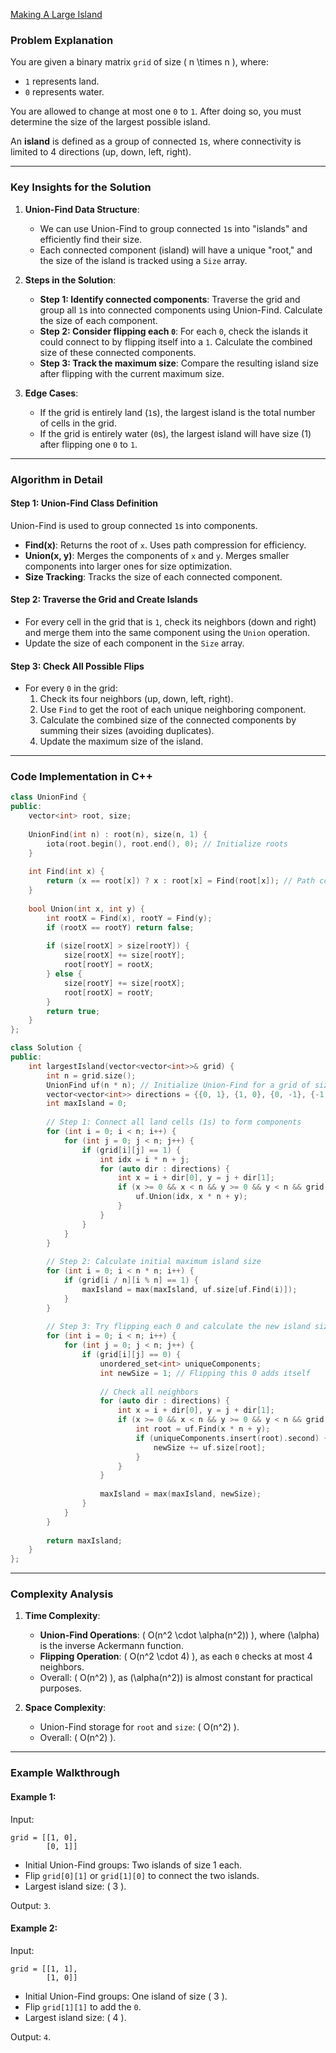 [Making A Large Island](https://leetcode.com/problems/making-a-large-island/description/?envType=daily-question&envId=2025-01-31)


### Problem Explanation

You are given a binary matrix `grid` of size \( n \times n \), where:
- `1` represents land.
- `0` represents water.

You are allowed to change at most one `0` to `1`. After doing so, you must determine the size of the largest possible island. 

An **island** is defined as a group of connected `1`s, where connectivity is limited to 4 directions (up, down, left, right).

---

### Key Insights for the Solution
1. **Union-Find Data Structure**:
   - We can use Union-Find to group connected `1`s into "islands" and efficiently find their size.
   - Each connected component (island) will have a unique "root," and the size of the island is tracked using a `Size` array.

2. **Steps in the Solution**:
   - **Step 1: Identify connected components**:
     Traverse the grid and group all `1`s into connected components using Union-Find. Calculate the size of each component.
   - **Step 2: Consider flipping each `0`**:
     For each `0`, check the islands it could connect to by flipping itself into a `1`. Calculate the combined size of these connected components.
   - **Step 3: Track the maximum size**:
     Compare the resulting island size after flipping with the current maximum size.

3. **Edge Cases**:
   - If the grid is entirely land (`1`s), the largest island is the total number of cells in the grid.
   - If the grid is entirely water (`0`s), the largest island will have size \(1\) after flipping one `0` to `1`.

---

### Algorithm in Detail

#### Step 1: Union-Find Class Definition
Union-Find is used to group connected `1`s into components.

- **Find(x)**: Returns the root of `x`. Uses path compression for efficiency.
- **Union(x, y)**: Merges the components of `x` and `y`. Merges smaller components into larger ones for size optimization.
- **Size Tracking**: Tracks the size of each connected component.

#### Step 2: Traverse the Grid and Create Islands
- For every cell in the grid that is `1`, check its neighbors (down and right) and merge them into the same component using the `Union` operation.
- Update the size of each component in the `Size` array.

#### Step 3: Check All Possible Flips
- For every `0` in the grid:
  1. Check its four neighbors (up, down, left, right).
  2. Use `Find` to get the root of each unique neighboring component.
  3. Calculate the combined size of the connected components by summing their sizes (avoiding duplicates).
  4. Update the maximum size of the island.

---

### Code Implementation in C++

```cpp
class UnionFind {
public:
    vector<int> root, size;
    
    UnionFind(int n) : root(n), size(n, 1) {
        iota(root.begin(), root.end(), 0); // Initialize roots
    }
    
    int Find(int x) {
        return (x == root[x]) ? x : root[x] = Find(root[x]); // Path compression
    }
    
    bool Union(int x, int y) {
        int rootX = Find(x), rootY = Find(y);
        if (rootX == rootY) return false;
        
        if (size[rootX] > size[rootY]) {
            size[rootX] += size[rootY];
            root[rootY] = rootX;
        } else {
            size[rootY] += size[rootX];
            root[rootX] = rootY;
        }
        return true;
    }
};

class Solution {
public:
    int largestIsland(vector<vector<int>>& grid) {
        int n = grid.size();
        UnionFind uf(n * n); // Initialize Union-Find for a grid of size n * n
        vector<vector<int>> directions = {{0, 1}, {1, 0}, {0, -1}, {-1, 0}};
        int maxIsland = 0;
        
        // Step 1: Connect all land cells (1s) to form components
        for (int i = 0; i < n; i++) {
            for (int j = 0; j < n; j++) {
                if (grid[i][j] == 1) {
                    int idx = i * n + j;
                    for (auto dir : directions) {
                        int x = i + dir[0], y = j + dir[1];
                        if (x >= 0 && x < n && y >= 0 && y < n && grid[x][y] == 1) {
                            uf.Union(idx, x * n + y);
                        }
                    }
                }
            }
        }
        
        // Step 2: Calculate initial maximum island size
        for (int i = 0; i < n * n; i++) {
            if (grid[i / n][i % n] == 1) {
                maxIsland = max(maxIsland, uf.size[uf.Find(i)]);
            }
        }
        
        // Step 3: Try flipping each 0 and calculate the new island size
        for (int i = 0; i < n; i++) {
            for (int j = 0; j < n; j++) {
                if (grid[i][j] == 0) {
                    unordered_set<int> uniqueComponents;
                    int newSize = 1; // Flipping this 0 adds itself
                    
                    // Check all neighbors
                    for (auto dir : directions) {
                        int x = i + dir[0], y = j + dir[1];
                        if (x >= 0 && x < n && y >= 0 && y < n && grid[x][y] == 1) {
                            int root = uf.Find(x * n + y);
                            if (uniqueComponents.insert(root).second) {
                                newSize += uf.size[root];
                            }
                        }
                    }
                    
                    maxIsland = max(maxIsland, newSize);
                }
            }
        }
        
        return maxIsland;
    }
};
```

---

### Complexity Analysis
1. **Time Complexity**:
   - **Union-Find Operations**: \( O(n^2 \cdot \alpha(n^2)) \), where \(\alpha\) is the inverse Ackermann function.
   - **Flipping Operation**: \( O(n^2 \cdot 4) \), as each `0` checks at most 4 neighbors.
   - Overall: \( O(n^2) \), as \(\alpha(n^2)\) is almost constant for practical purposes.

2. **Space Complexity**:
   - Union-Find storage for `root` and `size`: \( O(n^2) \).
   - Overall: \( O(n^2) \).

---

### Example Walkthrough
#### Example 1:
Input:
```
grid = [[1, 0],
        [0, 1]]
```
- Initial Union-Find groups: Two islands of size 1 each.
- Flip `grid[0][1]` or `grid[1][0]` to connect the two islands.
- Largest island size: \( 3 \).

Output: `3`.

#### Example 2:
Input:
```
grid = [[1, 1],
        [1, 0]]
```
- Initial Union-Find groups: One island of size \( 3 \).
- Flip `grid[1][1]` to add the `0`.
- Largest island size: \( 4 \).

Output: `4`.